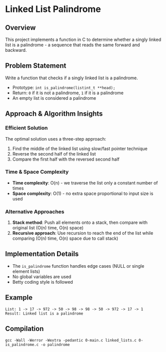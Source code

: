 # Linked List Palindrome

## Overview
This project implements a function in C to determine whether a singly linked list is a palindrome - a sequence that reads the same forward and backward.

## Problem Statement
Write a function that checks if a singly linked list is a palindrome.
- Prototype: `int is_palindrome(listint_t **head);`
- Return: `0` if it is not a palindrome, `1` if it is a palindrome
- An empty list is considered a palindrome

## Approach & Algorithm Insights

### Efficient Solution
The optimal solution uses a three-step approach:
1. Find the middle of the linked list using slow/fast pointer technique
2. Reverse the second half of the linked list
3. Compare the first half with the reversed second half

### Time & Space Complexity
- **Time complexity**: O(n) - we traverse the list only a constant number of times
- **Space complexity**: O(1) - no extra space proportional to input size is used

### Alternative Approaches
1. **Stack method**: Push all elements onto a stack, then compare with original list (O(n) time, O(n) space)
2. **Recursive approach**: Use recursion to reach the end of the list while comparing (O(n) time, O(n) space due to call stack)

## Implementation Details
- The `is_palindrome` function handles edge cases (NULL or single element lists)
- No global variables are used
- Betty coding style is followed

## Example
```
List: 1 -> 17 -> 972 -> 50 -> 98 -> 98 -> 50 -> 972 -> 17 -> 1
Result: Linked list is a palindrome
```

## Compilation
```
gcc -Wall -Werror -Wextra -pedantic 0-main.c linked_lists.c 0-is_palindrome.c -o palindrome
```
